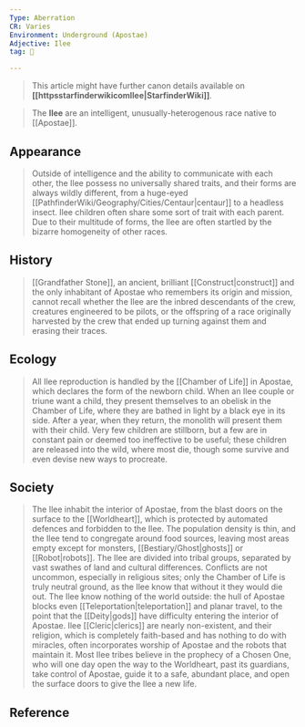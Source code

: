 ```yaml
---
Type: Aberration
CR: Varies
Environment: Underground (Apostae)
Adjective: Ilee
tag: 👹

---
```






> This article might have further canon details available on **[[httpsstarfinderwikicomIlee|StarfinderWiki]]**.


> The **Ilee** are an intelligent, unusually-heterogenous race native to [[Apostae]].



## Appearance

> Outside of intelligence and the ability to communicate with each other, the Ilee possess no universally shared traits, and their forms are always wildly different, from a huge-eyed [[PathfinderWiki/Geography/Cities/Centaur|centaur]] to a headless insect. Ilee children often share some sort of trait with each parent. Due to their multitude of forms, the Ilee are often startled by the bizarre homogeneity of other races.


## History

> [[Grandfather Stone]], an ancient, brilliant [[Construct|construct]] and the only inhabitant of Apostae who remembers its origin and mission, cannot recall whether the Ilee are the inbred descendants of the crew, creatures engineered to be pilots, or the offspring of a race originally harvested by the crew that ended up turning against them and erasing their traces.


## Ecology

> All Ilee reproduction is handled by the [[Chamber of Life]] in Apostae, which declares the form of the newborn child. When an Ilee couple or triune want a child, they present themselves to an obelisk in the Chamber of Life, where they are bathed in light by a black eye in its side. After a year, when they return, the monolith will present them with their child.
> Very few children are stillborn, but a few are in constant pain or deemed too ineffective to be useful; these children are released into the wild, where most die, though some survive and even devise new ways to procreate.


## Society

> The Ilee inhabit the interior of Apostae, from the blast doors on the surface to the [[Worldheart]], which is protected by automated defences and forbidden to the Ilee. The population density is thin, and the Ilee tend to congregate around food sources, leaving most areas empty except for monsters, [[Bestiary/Ghost|ghosts]] or [[Robot|robots]].
> The Ilee are divided into tribal groups, separated by vast swathes of land and cultural differences. Conflicts are not uncommon, especially in religious sites; only the Chamber of Life is truly neutral ground, as the Ilee know that without it they would die out.
> The Ilee know nothing of the world outside: the hull of Apostae blocks even [[Teleportation|teleportation]] and planar travel, to the point that the [[Deity|gods]] have difficulty entering the interior of Apostae. Ilee [[Cleric|clerics]] are nearly non-existent, and their religion, which is completely faith-based and has nothing to do with miracles, often incorporates worship of Apostae and the robots that maintain it. Most Ilee tribes believe in the prophecy of a Chosen One, who will one day open the way to the Worldheart, past its guardians, take control of Apostae, guide it to a safe, abundant place, and open the surface doors to give the Ilee a new life.


## Reference







